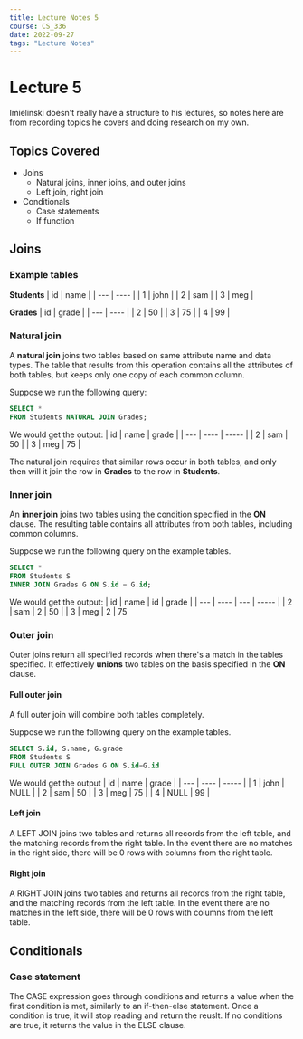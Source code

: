 ```yaml
---
title: Lecture Notes 5
course: CS_336
date: 2022-09-27
tags: "Lecture Notes"
---
```


# Lecture 5
Imielinski doesn't really have a structure to his lectures, so notes here are from recording topics he covers and doing research on my own.

## Topics Covered
- Joins
	- Natural joins, inner joins, and outer joins
	- Left join, right join
- Conditionals
	- Case statements
	- If function

## Joins
### Example tables
**Students**
| id  | name |
| --- | ---- |
| 1   | john |
| 2   | sam  |
| 3   | meg  |

**Grades**
| id  | grade |
| --- | ---- |
| 2   | 50 |
| 3   | 75  |
| 4   | 99  |


### Natural join
A **natural join** joins two tables based on same attribute name and data types. The table that results from this operation contains all the attributes of both tables, but keeps only one copy of each common column.

Suppose we run the following query:
```sql
SELECT *
FROM Students NATURAL JOIN Grades;
```

We would get the output:
| id  | name | grade |
| --- | ---- | ----- |
| 2   | sam  | 50    |
| 3   | meg  | 75      |

The natural join requires that similar rows occur in both tables, and only then will it join the row in **Grades** to the row in **Students**.

### Inner join
An **inner join** joins two tables using the condition specified in the **ON** clause. The resulting table contains all attributes from both tables, including common columns.

Suppose we run the following query on the example tables.
```sql
SELECT *
FROM Students S
INNER JOIN Grades G ON S.id = G.id;
```

We would get the output:
| id  | name | id  | grade |
| --- | ---- | --- | ----- |
| 2   | sam  | 2   | 50    |
| 3   | meg  | 2   | 75

### Outer join
Outer joins return all specified records when there's a match in the tables specified. It effectively **unions** two tables on the basis specified in the **ON** clause.

#### Full outer join
A full outer join will combine both tables completely.

Suppose we run the following query on the example tables.
```sql
SELECT S.id, S.name, G.grade
FROM Students S
FULL OUTER JOIN Grades G ON S.id=G.id
```

We would get the output
| id  | name | grade |
| --- | ---- | ----- |
| 1   | john | NULL  |
| 2   | sam  | 50    |
| 3   | meg  | 75    |
| 4   | NULL | 99      |

#### Left join
A LEFT JOIN joins two tables and returns all records from the left table, and the matching records from the right table. In the event there are no matches in the right side, there will be 0 rows with columns from the right table.

#### Right join
A RIGHT JOIN joins two tables and returns all records from the right table, and the matching records from the left table. In the event there are no matches in the left side, there will be 0 rows with columns from the left table.

## Conditionals
### Case statement
The CASE expression goes through conditions and returns a value when the first condition is met, similarly to an if-then-else statement. Once a condition is true, it will stop reading and return the reuslt. If no conditions are true, it returns the value in the ELSE clause.